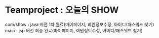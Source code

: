 # Teamproject : 오늘의 SHOW
com/show : java 버전 1차 완료(마이페이지, 회원정보수정, 아이디/패스워드 찾기) <br/>
main : jsp 버전 최종 완료(마이페이지, 회원정보수정, 아이디/패스워드 찾기)
